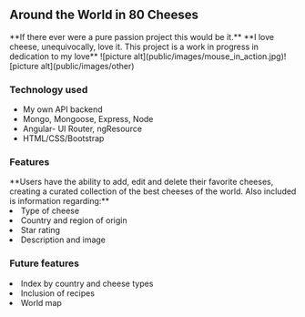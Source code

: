 <h2> Around the World in 80 Cheeses</h2>
**If there ever were a pure passion project this would be it.**
**I love cheese, unequivocally, love it. This project is a work in progress in dedication to my love**
![picture alt](public/images/mouse_in_action.jpg)![picture alt](public/images/other)
<h3>Technology used</h3>
<ul>
  <li>My own API backend</li>
  <li>Mongo, Mongoose, Express, Node
  <li>Angular- UI Router, ngResource
  <li>HTML/CSS/Bootstrap
</ul>

<h3>Features</h3>
**Users have the ability to add, edit and delete their favorite cheeses, creating a curated collection
of the best cheeses of the world. Also included is information regarding:**
  <li>Type of cheese</li>
  <li>Country and region of origin</li>
  <li>Star rating</li>
  <li>Description and image</li>
  
<h3>Future features</h3>
<li>Index by country and cheese types</li>
<li>Inclusion of recipes</li>
<li>World map</li>
